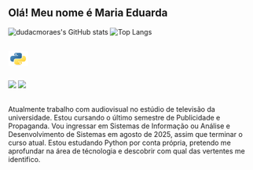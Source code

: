 ## Olá! Meu nome é Maria Eduarda

![dudacmoraes's GitHub stats](https://github-readme-stats.vercel.app/api?username=dudacmoraes&show_icons=true&theme=tokyonight)
![Top Langs](https://github-readme-stats.vercel.app/api/top-langs/?username=dudacmoraes&size_weight=0.5&count_weight=0.5&theme=tokyonight&size_weight=0.5&count_weight=0.5&layout=donut)

<div style="display: inline_block"><br>
  <img align="center" alt="Rafa-Python" height="30" width="40" src="https://raw.githubusercontent.com/devicons/devicon/master/icons/python/python-original.svg">
</div>
  
  ##
 
<div> 
  <a href = "mailto:dudamoraes1709@gmail.com"><img src="https://img.shields.io/badge/-Gmail-%23333?style=for-the-badge&logo=gmail&logoColor=white" target="_blank"></a>
  <a href="https://www.linkedin.com/in/maria-eduarda-costa-638547241/" target="_blank"><img src="https://img.shields.io/badge/-LinkedIn-%230077B5?style=for-the-badge&logo=linkedin&logoColor=white" target="_blank"></a> 
  
</div style="display: inline_block"><br>

Atualmente trabalho com audiovisual no estúdio de televisão da universidade.
Estou cursando o último semestre de Publicidade e Propaganda.
Vou ingressar em Sistemas de Informação ou Análise e Desenvolvimento de Sistemas em agosto de 2025, assim que terminar o curso atual.
Estou estudando Python por conta própria, pretendo me aprofundar na área de técnologia e descobrir com qual das vertentes me identifico.
